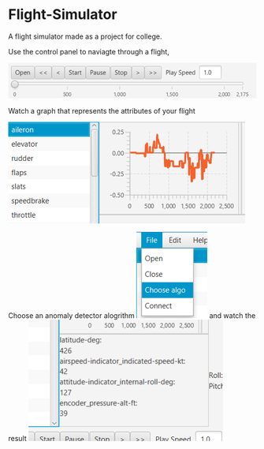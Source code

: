 # Flight-Simulator
A flight simulator made as a project for college.

Use the control panel to naviagte through a flight,

![alt text](https://raw.githubusercontent.com/avihu2929/Flight-Simulator/master/control.png)

Watch a graph that represents the attributes of your flight

![alt text](https://raw.githubusercontent.com/avihu2929/Flight-Simulator/master/graph.png)

Choose an anomaly detector alogrithm ![alt text](https://raw.githubusercontent.com/avihu2929/Flight-Simulator/master/choosealgo.png) 
and watch the result
![alt text](https://raw.githubusercontent.com/avihu2929/Flight-Simulator/master/algo.png)
